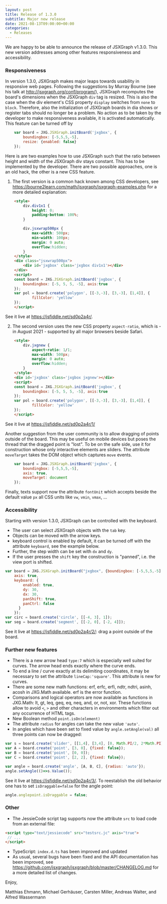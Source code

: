 ```yaml
---
layout: post
title: Release of 1.3.0
subtitle: Major new release
date: 2021-08-13T09:00:00+00:00
categories:
  - Releases
---
```


We are happy to be able to announce the release of JSXGraph v1.3.0. This new version
addresses among other features responsiveness and accessibility.

### Responsiveness

In version 1.3.0, JSXGraph makes major leaps towards usability in responsive web pages. Following the 
suggestions by Murray Bourne (see his talk at <http://jsxgraph.org/conf/program/>),
JSXGraph recomputes the board's dimensions when the JSXGraph `div` tag is resized.
This is also the case when the div element's CSS property `display` switches from `none` to `block`.
Therefore, also the initialization of JSXGraph boards in dia shows or register tabs should no longer be a problem.
No action as to be taken by the developer to make responsiveness available, it is activated automatically.
This feature can be turned off by

```javascript
    var board = JXG.JSXGraph.initBoard('jxgbox', {
        boundingbox: [-5,5,5,-5], 
        resize: {enabled: false}
    });
```

Here is are two examples how to use JSXGraph such that the ratio between height and width
of the JSXGraph div stays constant. This has to be implemented by the developer. There are two
possible approaches, one is an old hack, the other is a new CSS feature.

1) The first version is a common hack known among CSS developers, see <https://bourne2learn.com/math/jsxgraph/jsxgraph-examples.php>
for a more detailed explanation:

```html
    <style>
        div.div1x1 {
            height: 0;
            padding-bottom: 100%;
        }

        div.jsxwrap500px {
            max-width: 500px;
            min-width: 100px;
            margin: 0 auto;
            overflow:hidden;
        }
    </style>
    <div class="jsxwrap500px">
        <div id='jxgbox' class='jxgbox div1x1'></div>
    </div>
    <script>
    const board = JXG.JSXGraph.initBoard('jxgbox', { 
        boundingbox: [-5, 5, 5, -5], axis:true
    });
    var pol = board.create('polygon', [[-3,-3], [3,-3], [1,4]], {
            fillColor: 'yellow'
    });
    </script>
```

See it live at <https://jsfiddle.net/sd0p2a4r/>.

2) The second version uses the new CSS property `aspect-ratio`, which is - in August 2021 - supported
by all major browsers beside Safari.

```html
    <style>
        div.jxgnew {
            aspect-ratio: 1/1;
            max-width: 500px;
            margin: 0 auto;
            overflow:hidden;
        }
    </style>
    <div id='jxgbox' class='jxgbox jxgnew'></div>
    <script>
    const board = JXG.JSXGraph.initBoard('jxgbox', { 
        boundingbox: [-5, 5, 5, -5], axis:true
    });
    var pol = board.create('polygon', [[-3,-3], [3,-3], [1,4]], {
            fillColor: 'yellow'
    });
    </script>
```

See it live at <https://jsfiddle.net/sd0p2a4r/1/>

Another suggestion from the user community is to allow dragging of points outside of the board. This may be useful on mobile devices
but poses the thread that the dragged point is "lost". To be on the safe side, use it for construction whose
only interactive elements are sliders. The attribute `moveTarget` takes the DOM object which captures `move` events.

```javascript
    var board = JXG.JSXGraph.initBoard('jxgbox', {
        boundingbox: [-5,5,5,-5], 
        axis: true,
        moveTarget: document
    });
```

Finally, texts support now the attribute `fontUnit` which accepts beside the default value `px` all CSS units like `vw`, `vmin`, `vmax`, ...

### Accessibility

Starting with version 1.3.0, JSXGraph can be controlled with the keyboard.

- The user can select JSXGraph objects with the `tab` key.
- Objects can be moved with the arrow keys.
- keyboard control is enabled by default, it can be turned off with the attribute `keyboard`, see the example below.
- Further, the step width can be set with `dx` and `dy`.
- If the user presses the `shift` key the construction is "panned", i.e. the view port is shifted.

```javascript
var board = JXG.JSXGraph.initBoard("jxgbox", {boundingbox: [-5,5,5,-5], 
    axis: true, 
    keyboard: {
        enabled: true,
        dy: 30,
        dx: 30,
        panShift: true,
        panCtrl: false
      }
    });
var circ = board.create('circle', [[-4, 3], 1]);
var seg = board.create('segment', [[-2, 0], [-2, 4]]);
```

See it live at <https://jsfiddle.net/sd0p2a4r/2/>: drag a point outside of the board.

### Further new features

- There is a new arrow head `type:7` which is especially well suited for curves. The arrow head ends exactly where the curve ends.
- To end a line / curve exactly at its delimiting coordinates, it may be necessary to set the attribute `lineCap:'square'`.
This attribute is new for curves.
- There are some new math functions: erf, erfc, erfi, ndtr, ndtri, asinh, acosh in JXG.Math available. erf is the error function.
- Comparisons and logical operators are now available as functions in JXG.Math: lt, gt, leq, geq, eq, neq, and, or, not, xor.
These functions allow to avoid `<`, `>` and other characters in environments which filter out any occurrence of HTML tags.
- New Boolean method `point.isOn(element)`
- The attribute `radius` for angles can take the new value `'auto'`.
- In angles which have been set to fixed value by `angle.setAngle(val)` all three points can now be dragged:

```javascript
var s = board.create('slider', [[1,4], [3,4], [0, Math.PI/2, 2*Math.PI]]);
var A = board.create('point', [3, 0], {fixed: false});
var B = board.create('point', [0, 0]);
var C = board.create('point', [2, 2], {fixed: false});

var angle = board.create('angle', [A, B, C], {radius: 'auto'});
angle.setAngle(()=>s.Value());
```

See it live at <https://jsfiddle.net/sd0p2a4r/3/>.
To reestablish the old behavior one has to set `isDraggable=false` for the angle point:

```javascript
angle.anglepoint.isDraggable = false;
```

### Other

- The JessieCode script tag supports now the attribute `src` to load code from an external file:

```html
<script type="text/jessiecode" src="testsrc.jc" axis="true">
 // ...
</script>
```

- TypeScript: `index.d.ts` has been improved and updated
- As usual, several bugs have been fixed and the API documentation has been improved, see 
<https://github.com/jsxgraph/jsxgraph/blob/master/CHANGELOG.md> for a more detailed list of changes.


Enjoy, 

Matthias Ehmann, Michael Gerhäuser, Carsten Miller, Andreas Walter, and Alfred Wassermann
